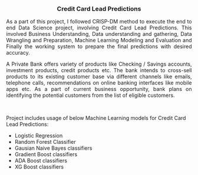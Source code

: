 <h3 align="center">Credit Card Lead Predictions</h3>


<p align="justify">As a part of this project, I followed CRISP-DM method to execute the end to end Data Science project, involving Credit Card Lead Predictions. This involved Business Understanding, Data understanding and gathering, Data Wrangling and Preparation, Machine Learning Modeling and Evaluation and Finally the working system to prepare the final predictions with desired accuracy.

<p align="justify">A Private Bank offers variety of products like Checking / Savings accounts, investment products, credit products etc. The bank intends to cross-sell products to its existing customer base via different channels like emails, telephone calls, recommendations on online banking interfaces like mobile apps etc. As a part of current business opportunity, bank plans on identifying the potential customers from the list of eligible customers. </p>

<br/>

<p>Project includes usage of below Machine Learning models for Credit Card Lead Predictions:</p>
<ul style="list-style-type:disc;">
  <li>Logistic Regression</li>
  <li>Random Forest Classifier</li>
  <li>Gausian Naive Bayes classifiers</li>
  <li>Gradient Boost classifiers</li>
  <li>ADA Boost classifiers</li>
  <li>XG Boost classifiers</li>
</ul>
